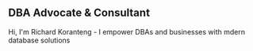 ## DBA Advocate & Consultant

​Hi, I'm Richard Koranteng - I ​empower DBAs and businesses with mdern database solutions
